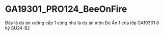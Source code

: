# GA19301_PRO124_BeeOnFire
Đây là dự án xưởng cấp 1 cũng như là dự án môn Dự Án 1 của lớp GA19301 ở kỳ SU24-B2
